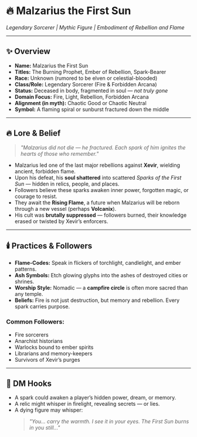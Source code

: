 # 🔥 Malzarius the First Sun  
*Legendary Sorcerer | Mythic Figure | Embodiment of Rebellion and Flame*

---

## ✨ Overview
- **Name:** Malzarius the First Sun  
- **Titles:** The Burning Prophet, Ember of Rebellion, Spark-Bearer  
- **Race:** Unknown (rumored to be elven or celestial-blooded)  
- **Class/Role:** Legendary Sorcerer (Fire & Forbidden Arcana)  
- **Status:** Deceased in body, fragmented in soul — *not truly gone*  
- **Domain Focus:** Fire, Light, Rebellion, Forbidden Arcana  
- **Alignment (in myth):** Chaotic Good or Chaotic Neutral  
- **Symbol:** A flaming spiral or sunburst fractured down the middle

---

## 🔥 Lore & Belief
> *"Malzarius did not die — he fractured. Each spark of him ignites the hearts of those who remember."*

- Malzarius led one of the last major rebellions against **Xevir**, wielding ancient, forbidden flame.
- Upon his defeat, his **soul shattered** into scattered *Sparks of the First Sun* — hidden in relics, people, and places.
- Followers believe these sparks awaken inner power, forgotten magic, or courage to resist.
- They await the **Rising Flame**, a future when Malzarius will be reborn through a new vessel (perhaps **Volcanix**).
- His cult was **brutally suppressed** — followers burned, their knowledge erased or twisted by Xevir’s enforcers.

---

## 🕯️ Practices & Followers
- **Flame-Codes:** Speak in flickers of torchlight, candlelight, and ember patterns.
- **Ash Symbols:** Etch glowing glyphs into the ashes of destroyed cities or shrines.
- **Worship Style:** Nomadic — a **campfire circle** is often more sacred than any temple.
- **Beliefs:** Fire is not just destruction, but memory and rebellion. Every spark carries purpose.

### Common Followers:
- Fire sorcerers  
- Anarchist historians  
- Warlocks bound to ember spirits  
- Librarians and memory-keepers  
- Survivors of Xevir’s purges

---

## 🧠 DM Hooks
- A spark could awaken a player’s hidden power, dream, or memory.
- A relic might whisper in firelight, revealing secrets — or lies.
- A dying figure may whisper:  
  > *"You... carry the warmth. I see it in your eyes. The First Sun burns in you still..."*

